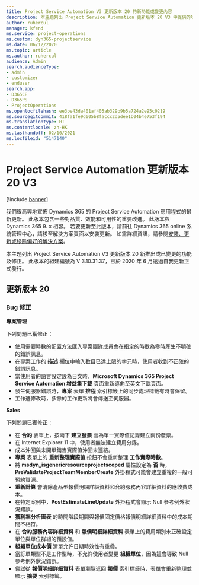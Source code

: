 ```yaml
---
title: Project Service Automation V3 更新版本 20 的新功能或變更內容
description: 本主題列出 Project Service Automation 更新版本 20 V3 中提供的功能和修正
author: ruhercul
manager: kfend
ms.service: project-operations
ms.custom: dyn365-projectservice
ms.date: 06/12/2020
ms.topic: article
ms.author: ruhercul
audience: Admin
search.audienceType:
- admin
- customizer
- enduser
search.app:
- D365CE
- D365PS
- ProjectOperations
ms.openlocfilehash: ee3be43da401af405ab329b9b5a724a2e95c0219
ms.sourcegitcommit: 418fa1fe9d605b8faccc2d5dee1b04b4e753f194
ms.translationtype: HT
ms.contentlocale: zh-HK
ms.lasthandoff: 02/10/2021
ms.locfileid: "5147140"
---
```

# <a name="project-service-automation-update-release-20-v3"></a>Project Service Automation 更新版本 20 V3

[!include [banner](../includes/psa-now-project-operations.md)]

我們很高興地宣佈 Dynamics 365 的 Project Service Automation 應用程式的最新更新。 此版本包含一些對品質、效能和可用性的重要改進。 此版本與 Dynamics 365 9. x 相容。 若要更新至此版本，請前往 Dynamics 365 online 系統管理中心，請移至解決方案頁面以安裝更新。 如需詳細資訊，請參閱[安裝、更新或移除偏好的解決方案](https://docs.microsoft.com/power-platform/admin/install-remove-preferred-solution)。

本主題列出 Project Service Automation V3 更新版本 20 新推出或已變更的功能及修正。 此版本的組建編號為 V 3.10.31.37，已於 2020 年 6 月透過自我更新正式發行。

## <a name="update-release-20"></a>更新版本 20

### <a name="bug-fixes"></a>Bug 修正

**專案管理**

下列問題已獲修正：

- 使用需要時數的配置方法匯入專案團隊成員會在指定的時數為零時產生不明確的錯誤訊息。
- 在專案工作的 **描述** 欄位中輸入數目已達上限的字元時，使用者收到不正確的錯誤訊息。
- 當使用者的語言設定設為日文時，**Microsoft Dynamics 365 Project Service Automation 增益集下載** 頁面重新導向至英文下載頁面。
- 發生伺服器錯誤時，**專案** 表單 **排程** 索引標籤上的同步處理標籤有時會保留。
- 工作遭修改時，多餘的工作更新將會傳送至伺服器。

**Sales**

下列問題已獲修正：

- 在 **合約** 表單上，按兩下 **建立發票** 會為單一實際值記錄建立兩份發票。
- 在 Internet Explorer 11 中，使用者無法建立費用分錄。
- 成本沖回與未開單銷售實際值沖回未連結。
- **專案** 表單上的 **重新整理實際值** 按鈕不會重新整理 **工作實際時數**。
- 將 **msdyn_isgenericresourceprojectscoped** 屬性設定為 **否** 時，**PreValidateProjectTeamMemberCreate** 外掛程式可能會建立重複的一般可預約資源。
- **重新計算** 會清除產品型報價明細詳細資料和合約服務內容詳細資料的應收費成本。
- 在特定案例中，**PostEstimateLineUpdate** 外掛程式會顯示 Null 參考例外狀況錯誤。
- **獲利率分析圖表** 的時間階段期間與報價固定價格報價明細詳細資料中的成本期間不相符。
- 在 **合約服務內容詳細資料** 和 **報價明細詳細資料** 表單上的費用類別未正確設定單位與單位群組的預設值。
- **組織單位成本價** 清單允許日期時效性有重疊。
- 當訂單類型不是工作型時，不允許使用者變更 **組織單位**，因為這會導致 Null 參考例外狀況錯誤。
- 嘗試從 **報價明細詳細資料** 表單瀏覽返回 **報價** 索引標籤時，表單會重新整理並顯示 **摘要** 索引標籤。
